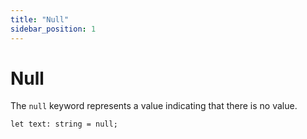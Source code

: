 ```yaml
---
title: "Null"
sidebar_position: 1
---
```


# Null

The `null` keyword represents a value indicating that there is no value.

```mew
let text: string = null;
```
